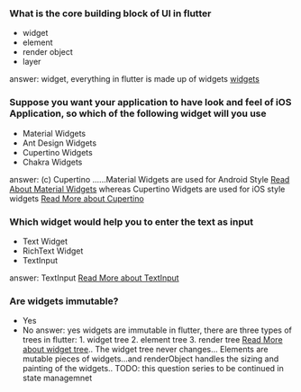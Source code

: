 
### What is the core building block of UI in flutter
- widget
- element
- render object
- layer

answer: widget, everything in flutter is made up of widgets [widgets](https://flutter.dev/docs/development/ui/widgets-intro)

<!-- [improve this question] done-->

### Suppose you want your application to have look and feel of iOS Application, so which of the following widget will you use
- Material Widgets
- Ant Design Widgets
- Cupertino Widgets
- Chakra Widgets

answer: (c) Cupertino ......Material Widgets are used for Android Style [Read About Material Widgets](https://docs.flutter.dev/development/ui/widgets/material) whereas Cupertino Widgets are used for iOS style widgets [Read More about Cupertino](https://docs.flutter.dev/development/ui/widgets/cupertino)


### Which widget would help you to enter the text as input
- Text Widget
- RichText Widget
- TextInput

answer: TextInput [Read More about TextInput](https://api.flutter.dev/flutter/widgets/TextInput-class.html)



### Are widgets immutable?
- Yes
- No
answer: yes widgets are immutable in flutter, there are three types of trees in flutter: 1. widget tree 2. element tree 3. render tree [Read More about widget tree](https://flutter.dev/docs/development/ui/widgets-intro).. The widget tree never changes... Elements are mutable pieces of widgets...and renderObject handles the sizing and painting of the widgets..
TODO: this question series to be continued in state managemnet





<!-- ### Each Widget is a class and when created they have different constructors, How do we customize a widget in flutter
- By parameters
- By  properties

answer: By parameters [Read More about Widget](https://api.flutter.dev/flutter/widgets/Widget-class.html) -->


